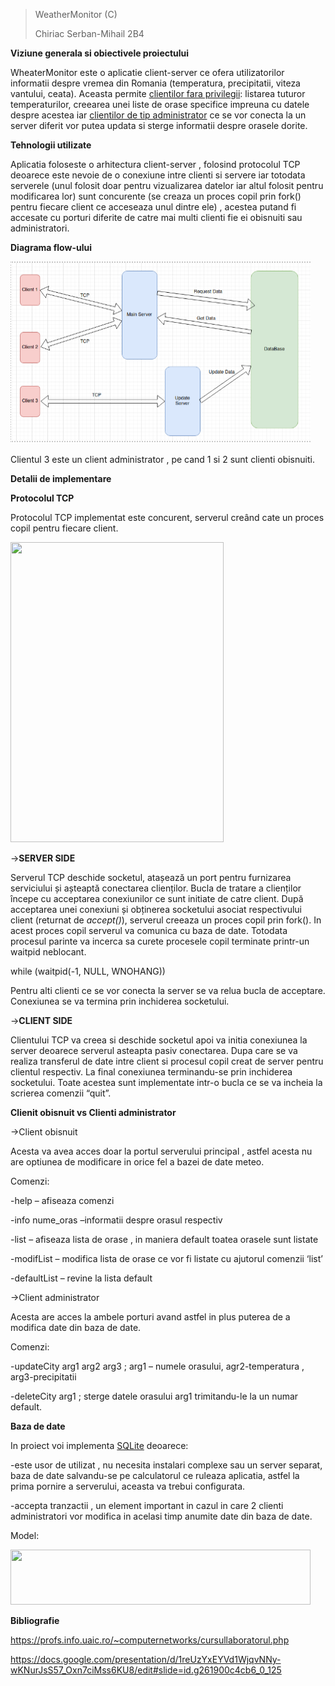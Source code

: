> WeatherMonitor (C)
>
> Chiriac Serban-Mihail 2B4

**Viziune generala si obiectivele proiectului**

WheaterMonitor este o aplicatie client-server ce ofera utilizatorilor
informatii despre vremea din Romania (temperatura, precipitatii, viteza
vantului, ceata). Aceasta permite <u>clientilor fara privilegii</u>:
listarea tuturor temperaturilor, creearea unei liste de orase specifice
impreuna cu datele despre acestea iar <u>clientilor de tip
administrator</u> ce se vor conecta la un server diferit vor putea
updata si sterge informatii despre orasele dorite.

**Tehnologii utilizate**

Aplicatia foloseste o arhitectura client-server , folosind protocolul
TCP deoarece este nevoie de o conexiune intre clienti si servere iar
totodata serverele (unul folosit doar pentru vizualizarea datelor iar
altul folosit pentru modificarea lor) sunt concurente (se creaza un
proces copil prin fork() pentru fiecare client ce acceseaza unul dintre
ele) , acestea putand fi accesate cu porturi diferite de catre mai multi
clienti fie ei obisnuiti sau administratori.

**Diagrama flow-ului**

<img src="/images/CAPTURE.PNG" style="width:5in;height:3.03125in" />

Clientul 3 este un client administrator , pe cand 1 si 2 sunt clienti
obisnuiti.

**Detalii de implementare**

**Protocolul TCP**

Protocolul TCP implementat este concurent, serverul creând cate un
proces copil pentru fiecare client.

<img src="/media/image2.png" style="width:3.55208in;height:5in" />

-\>**SERVER SIDE**

Serverul TCP deschide socketul, atașează un port pentru furnizarea
serviciului și așteaptă conectarea clienților. Bucla de tratare a
clienților începe cu acceptarea conexiunilor ce sunt initiate de catre
client. După acceptarea unei conexiuni și obținerea socketului asociat
respectivului client (returnat de *accept()*), serverul creeaza un
proces copil prin fork(). In acest proces copil serverul va comunica cu
baza de date. Totodata procesul parinte va incerca sa curete procesele
copil terminate printr-un waitpid neblocant.

while (waitpid(-1, NULL, WNOHANG))

Pentru alti clienti ce se vor conecta la server se va relua bucla de
acceptare. Conexiunea se va termina prin inchiderea socketului.

-\>**CLIENT SIDE**

Clientului TCP va creea si deschide socketul apoi va initia conexiunea
la server deoarece serverul asteapta pasiv conectarea. Dupa care se va
realiza transferul de date intre client si procesul copil creat de
server pentru clientul respectiv. La final conexiunea terminandu-se prin
inchiderea socketului. Toate acestea sunt implementate intr-o bucla ce
se va incheia la scrierea comenzii “quit”.

**Clienit obisnuit vs Clienti administrator**

-\>Client obisnuit

Acesta va avea acces doar la portul serverului principal , astfel acesta
nu are optiunea de modificare in orice fel a bazei de date meteo.

Comenzi:

-help – afiseaza comenzi

-info nume_oras –informatii despre orasul respectiv

-list – afiseaza lista de orase , in maniera default toatea orasele sunt
listate

-modifList – modifica lista de orase ce vor fi listate cu ajutorul
comenzii ‘list’

-defaultList – revine la lista default

-\>Client administrator

Acesta are acces la ambele porturi avand astfel in plus puterea de a
modifica date din baza de date.

Comenzi:

-updateCity arg1 arg2 arg3 ; arg1 – numele orasului, agr2-temperatura ,
arg3-precipitatii

-deleteCity arg1 ; sterge datele orasului arg1 trimitandu-le la un numar
default.

**Baza de date**

In proiect voi implementa <u>SQLite</u> deoarece:

-este usor de utilizat , nu necesita instalari complexe sau un server
separat, baza de date salvandu-se pe calculatorul ce ruleaza aplicatia,
astfel la prima pornire a serverului, aceasta va trebui configurata.

-accepta tranzactii , un element important in cazul in care 2 clienti
administratori vor modifica in acelasi timp anumite date din baza de
date.

Model:

<img src="/media/image3.png" style="width:5in;height:0.91667in" />

**Bibliografie**

<https://profs.info.uaic.ro/~computernetworks/cursullaboratorul.php>

<https://docs.google.com/presentation/d/1reUzYxEYVd1WjqvNNy-wKNurJsS57_Oxn7ciMss6KU8/edit#slide=id.g261900c4cb6_0_125>
